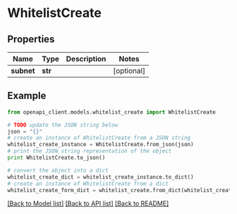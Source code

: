 # WhitelistCreate


## Properties
Name | Type | Description | Notes
------------ | ------------- | ------------- | -------------
**subnet** | **str** |  | [optional] 

## Example

```python
from openapi_client.models.whitelist_create import WhitelistCreate

# TODO update the JSON string below
json = "{}"
# create an instance of WhitelistCreate from a JSON string
whitelist_create_instance = WhitelistCreate.from_json(json)
# print the JSON string representation of the object
print WhitelistCreate.to_json()

# convert the object into a dict
whitelist_create_dict = whitelist_create_instance.to_dict()
# create an instance of WhitelistCreate from a dict
whitelist_create_form_dict = whitelist_create.from_dict(whitelist_create_dict)
```
[[Back to Model list]](../README.md#documentation-for-models) [[Back to API list]](../README.md#documentation-for-api-endpoints) [[Back to README]](../README.md)


